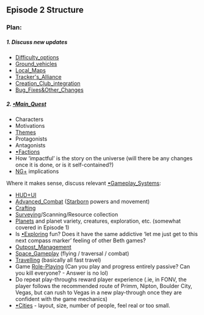## Episode 2 Structure
### Plan:

##### 1. Discuss new updates 
- [Difficulty_options](New_Updates/Difficulty_options.md)
- [Ground_vehicles](New_Updates/Ground_vehicles.md)
- [Local_Maps](New_Updates/Local_Maps.md)
- [Tracker's_Alliance](New_Updates/Tracker's_Alliance.md)
- [Creation_Club_integration](New_Updates/Creation_Club_integration.md)
- [Bug_Fixes&Other_Changes](New_Updates/Bug_Fixes&Other_Changes.md) 
##### 2. [•Main_Quest](Main_Quest/•Main_Quest.md)
- Characters
- Motivations
- [Themes](Writing/Themes.md)
- Protagonists
- Antagonists
- [•Factions](Factions/•Factions.md)
- How ‘impactful’ is the story on the universe (will there be any changes once it is done, or is it self-contained?)
- [NG+](Gameplay_Systems/NG+.md) implications

Where it makes sense, discuss relevant [•Gameplay_Systems](Gameplay_Systems/•Gameplay_Systems.md): 
- [HUD+UI](Presentation/HUD+UI.md)
- [Advanced_Combat](Gameplay_Systems/Advanced_Combat.md) ([Starborn](Main_Quest/Starborn.md) powers and movement)
- [Crafting](Gameplay_Systems/Crafting.md)
- [Surveying](Gameplay_Systems/Surveying.md)/Scanning/Resource collection
- [Planets](Presentation/Planets.md) and planet variety, creatures, exploration, etc. (somewhat covered in Episode 1)
- Is [•Exploring](Exploring/•Exploring.md) fun? Does it have the same addictive ‘let me just get to this next compass marker’ feeling of other Beth games?
- [Outpost_Management](Gameplay_Systems/Outpost_Management.md)
- [Space_Gameplay](Gameplay_Systems/Space_Gameplay.md) (flying / traversal / combat)
- [Travelling](Exploring/Travelling.md) (basically all fast travel)
- Game [Role-Playing](Gameplay_Systems/Role-Playing.md) (Can you play and progress entirely passive? Can you kill everyone? - Answer is no lol)
- Do repeat play-throughs reward player experience (.ie, in FONV, the player follows the recommended route of Primm, Nipton, Boulder City, Vegas, but can rush to Vegas in a new play-through once they are confident with the game mechanics)
- [•Cities](Cities/•Cities.md) - layout, size, number of people, feel real or too small. 